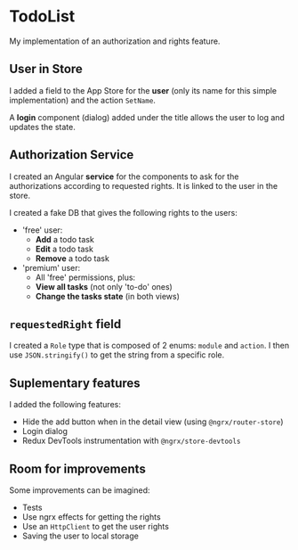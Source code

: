 # TodoList

My implementation of an authorization and rights feature.

## User in Store

I added a field to the App Store for the **user** (only its name for this simple implementation) and the action `SetName`.

A **login** component (dialog) added under the title allows the user to log and updates the state.

## Authorization Service

I created an Angular **service** for the components to ask for the authorizations according to requested rights.
It is linked to the user in the store.

I created a fake DB that gives the following rights to the users:

- 'free' user:
  - **Add** a todo task
  - **Edit** a todo task
  - **Remove** a todo task
- 'premium' user:
  - All 'free' permissions, plus:
  - **View all tasks** (not only 'to-do' ones)
  - **Change the tasks state** (in both views)

## `requestedRight` field

I created a `Role` type that is composed of 2 enums: `module` and `action`.
I then use `JSON.stringify()` to get the string from a specific role.

## Suplementary features

I added the following features:

- Hide the add button when in the detail view (using `@ngrx/router-store`)
- Login dialog
- Redux DevTools instrumentation with `@ngrx/store-devtools`

## Room for improvements

Some improvements can be imagined:

- Tests
- Use ngrx effects for getting the rights
- Use an `HttpClient` to get the user rights
- Saving the user to local storage
